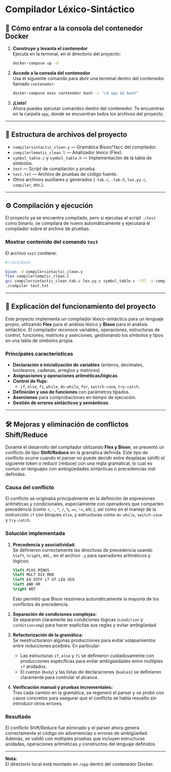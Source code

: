 # Compilador Léxico-Sintáctico

## 🚀 Cómo entrar a la consola del contenedor Docker

1. **Construye y levanta el contenedor**  
   Ejecuta en la terminal, en el directorio del proyecto:

   ```sh
   docker-compose up -d
   ```

2. **Accede a la consola del contenedor**  
   Usa el siguiente comando para abrir una terminal dentro del contenedor llamado `contenedor`:

   ```sh
   docker-compose exec contenedor bash -c "cd app && bash"
   ```

3. **¡Listo!**  
   Ahora puedes ejecutar comandos dentro del contenedor. Te encuentras en la carpeta `app`, donde se encuentran todos los archivos del proyecto.

---

## 📂 Estructura de archivos del proyecto

- `compilersintactic_clean.y` — Gramática Bison/Yacc del compilador.
- `compilerlematic_clean.l` — Analizador léxico (Flex).
- `symbol_table.c` y `symbol_table.h` — Implementación de la tabla de símbolos.
- `test` — Script de compilación y prueba.
- `test.txt` — Archivo de pruebas de código fuente.
- Otros archivos auxiliares y generados (`.tab.c`, `.tab.h`, `lex.yy.c`, `compiler`, etc.).

---

## ⚙️ Compilación y ejecución

El proyecto ya se encuentra compilado, pero si ejecutas el script `./test` como binario, se compilará de nuevo automáticamente y ejecutará el compilador sobre el archivo de pruebas.

### Mostrar contenido del comando `test`

El archivo `test` contiene:

```sh
#!/bin/bash

bison -d compilersintactic_clean.y
flex compilerlematic_clean.l
gcc compilersintactic_clean.tab.c lex.yy.c symbol_table.c -lfl -o compiler
./compiler test.txt
```

---

## 📝 Explicación del funcionamiento del proyecto

Este proyecto implementa un compilador léxico-sintáctico para un lenguaje propio, utilizando **Flex** para el análisis léxico y **Bison** para el análisis sintáctico. El compilador reconoce variables, operaciones, estructuras de control, funciones, matrices y aserciones, gestionando los símbolos y tipos en una tabla de símbolos propia.

### Principales características

- **Declaración e inicialización de variables** (enteros, decimales, booleanos, cadenas, arreglos y matrices).
- **Asignaciones y operaciones aritméticas/lógicas**.
- **Control de flujo:**  
  - `if`, `else`, `fi`, `while`, `do-while`, `for`, `switch-case`, `try-catch`.
- **Definición y uso de funciones** con parámetros tipados.
- **Aserciones** para comprobaciones en tiempo de ejecución.
- **Gestión de errores sintácticos y semánticos**.

---

## 🛠️ Mejoras y eliminación de conflictos Shift/Reduce

Durante el desarrollo del compilador utilizando **Flex y Bison**, se presentó un conflicto de tipo **Shift/Reduce** en la gramática definida. Este tipo de conflicto ocurre cuando el parser no puede decidir entre desplazar (shift) el siguiente token o reducir (reduce) con una regla gramatical, lo cual es común en lenguajes con ambigüedades sintácticas o precedencias mal definidas.

### Causa del conflicto

El conflicto se originaba principalmente en la definición de expresiones aritméticas y condicionales, especialmente con operadores que comparten precedencia (como `+`, `-`, `*`, `/`, `%`, `==`, `!=`, etc.), así como en el manejo de la instrucción `if` con bloques `else`, y estructuras como `do-while`, `switch-case` y `try-catch`.

### Solución implementada

1. **Precedencia y asociatividad:**  
   Se definieron correctamente las directivas de precedencia usando `%left`, `%right`, etc., en el archivo `.y` para operadores aritméticos y lógicos:

   ```yacc
   %left PLUS MINUS
   %left MULT DIV MOD
   %left EQ DIFF LT GT LEQ GEQ
   %left AND OR
   %right NOT
   ```

   Esto permitió que Bison resolviera automáticamente la mayoría de los conflictos de precedencia.

2. **Separación de condiciones complejas:**  
   Se separaron claramente las condiciones lógicas (`condition` y `conditioncomp`) para hacer explícitas sus reglas y evitar ambigüedad.

3. **Refactorización de la gramática:**  
   Se reestructuraron algunas producciones para evitar solapamientos entre reducciones posibles. En particular:
   - Las estructuras `if`, `else` y `fi` se definieron cuidadosamente con producciones específicas para evitar ambigüedades entre múltiples `if` anidados.
   - El cuerpo (`body`) y las listas de declaraciones (`bodies`) se definieron claramente para controlar el alcance.

4. **Verificación manual y pruebas incrementales:**  
   Tras cada cambio en la gramática, se regeneró el parser y se probó con casos concretos para asegurar que el conflicto se había resuelto sin introducir otros errores.

### Resultado

El conflicto Shift/Reduce fue eliminado y el parser ahora genera correctamente el código sin advertencias o errores de ambigüedad. Además, se validó con múltiples pruebas que incluyen estructuras anidadas, operaciones aritméticas y constructos del lenguaje definidos.

---

**Nota:**  
El directorio local está montado en `/app` dentro del contenedor Docker.